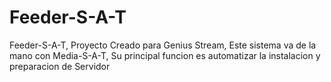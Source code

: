 # Feeder-S-A-T
Feeder-S-A-T, Proyecto Creado para Genius Stream, Este sistema va de la mano con Media-S-A-T, Su principal funcion es automatizar la instalacion y preparacion de Servidor 
